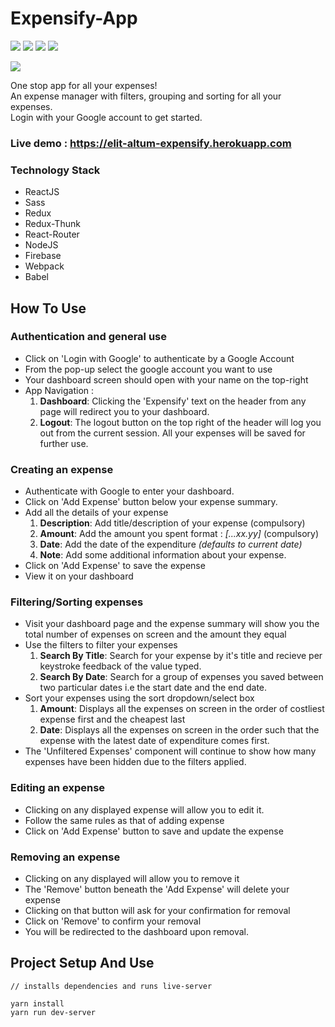 <h1>Expensify-App</h1>
<p>
    <img src="https://img.shields.io/badge/framework-React-blue?style=flat&logo=react" />
    <img src="https://img.shields.io/badge/package--manager-yarn-blueviolet?style=flat&logo=yarn" />
    <img src="https://img.shields.io/badge/backend-nodeJS-bluegreen?style=flat" />
    <img src="https://img.shields.io/badge/module--bundler-Webpack-lightblue?style=flat&logo=webpack" />
</p>
<p><img src="https://img.shields.io/badge/made--by-elit--altum-green?style=flat" /></p>

One stop app for all your expenses!<br>
An expense manager with filters, grouping and sorting for all your expenses.
<br> 
Login with your Google account to get started.

### Live demo : https://elit-altum-expensify.herokuapp.com

### Technology Stack
- ReactJS
- Sass
- Redux
- Redux-Thunk
- React-Router
- NodeJS
- Firebase
- Webpack
- Babel

## How To Use

### Authentication and general use
- Click on 'Login with Google' to authenticate by a Google Account
- From the pop-up select the google account you want to use
- Your dashboard screen should open with your name on the top-right
- App Navigation :
    1. __Dashboard__: Clicking the 'Expensify' text on the header from any page will redirect you to your dashboard.
    2. __Logout__: The logout button on the top right of the header will log you out from the current session. All your expenses will be saved for further use.

### Creating an expense
- Authenticate with Google to enter your dashboard.
- Click on 'Add Expense' button below your expense summary.
- Add all the details of your expense
    1. __Description__: Add title/description of your expense (compulsory)
    2. __Amount__: Add the amount you spent format : *[...xx.yy]* (compulsory)
    3. __Date__: Add the date of the expenditure *(defaults to current date)* 
    4. __Note__: Add some additional information about your expense.
- Click on 'Add Expense' to save the expense
- View it on your dashboard

### Filtering/Sorting expenses
- Visit your dashboard page and the expense summary will show you the total number of expenses on screen and the amount they equal
- Use the filters to filter your expenses
    1. __Search By Title__: Search for your expense by it's title and recieve per keystroke feedback of the value typed.
    2. __Search By Date__: Search for a group of expenses you saved between two particular dates i.e the start date and the end date.
- Sort your expenses using the sort dropdown/select box
    1. __Amount__: Displays all the expenses on screen in the order of costliest expense first and the cheapest last
    2. __Date__: Displays all the expenses on screen in the order such that the expense with the latest date of expenditure comes first.
- The 'Unfiltered Expenses' component will continue to show how many expenses have been hidden due to the filters applied. 

### Editing an expense
- Clicking on any displayed expense will allow you to edit it.
- Follow the same rules as that of adding expense
- Click on 'Add Expense' button to save and update the expense

### Removing an expense
- Clicking on any displayed will allow you to remove it
- The 'Remove' button beneath the 'Add Expense' will delete your expense
- Clicking on that button will ask for your confirmation for removal
- Click on 'Remove' to confirm your removal
- You will be redirected to the dashboard upon removal.


## Project Setup And Use

```
// installs dependencies and runs live-server

yarn install
yarn run dev-server
```




